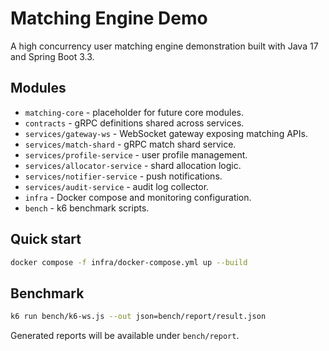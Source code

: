 # Matching Engine Demo

A high concurrency user matching engine demonstration built with Java 17 and Spring Boot 3.3.

## Modules
- `matching-core` - placeholder for future core modules.
- `contracts` - gRPC definitions shared across services.
- `services/gateway-ws` - WebSocket gateway exposing matching APIs.
- `services/match-shard` - gRPC match shard service.
- `services/profile-service` - user profile management.
- `services/allocator-service` - shard allocation logic.
- `services/notifier-service` - push notifications.
- `services/audit-service` - audit log collector.
- `infra` - Docker compose and monitoring configuration.
- `bench` - k6 benchmark scripts.

## Quick start
```bash
docker compose -f infra/docker-compose.yml up --build
```

## Benchmark
```bash
k6 run bench/k6-ws.js --out json=bench/report/result.json
```

Generated reports will be available under `bench/report`.
